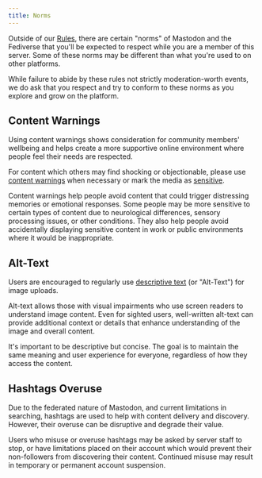 ```yaml
---
title: Norms
---
```


Outside of our [Rules](/rules), there are certain "norms" of Mastodon and the Fediverse that you'll be expected to respect while you are a member of this server.
Some of these norms may be different than what you're used to on other platforms.

While failure to abide by these rules not strictly moderation-worth events, we do ask that you respect and try to conform to these norms as you explore and grow on the platform.

## Content Warnings

Using content warnings shows consideration for community members' wellbeing and helps create a more supportive online environment where people feel their needs are respected.

For content which others may find shocking or objectionable, please use [content warnings](https://docs.joinmastodon.org/user/posting/#cw) when necessary or mark the media as [sensitive](https://docs.joinmastodon.org/user/posting/#cw).

Content warnings help people avoid content that could trigger distressing memories or emotional responses.
Some people may be more sensitive to certain types of content due to neurological differences, sensory processing issues, or other conditions.
They also help people avoid accidentally displaying sensitive content in work or public environments where it would be inappropriate.

## Alt-Text

Users are encouraged to regularly use [descriptive text](https://docs.joinmastodon.org/user/posting/#edit) (or "Alt-Text") for image uploads.

Alt-text allows those with visual impairments who use screen readers to understand image content.
Even for sighted users, well-written alt-text can provide additional context or details that enhance understanding of the image and overall content.

It's important to be descriptive but concise.
The goal is to maintain the same meaning and user experience for everyone, regardless of how they access the content.

## Hashtags Overuse

Due to the federated nature of Mastodon, and current limitations in searching, hashtags are used to help with content delivery and discovery.
However, their overuse can be disruptive and degrade their value.

Users who misuse or overuse hashtags may be asked by server staff to stop, or have limitations placed on their account which would prevent their non-followers from discovering their content.
Continued misuse may result in temporary or permanent account suspension.